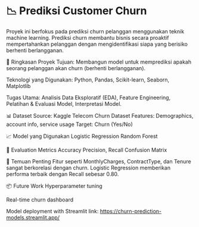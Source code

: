 # 📉 Prediksi Customer Churn
Proyek ini berfokus pada prediksi churn pelanggan menggunakan teknik machine learning. Prediksi churn membantu bisnis secara proaktif mempertahankan pelanggan dengan mengidentifikasi siapa yang berisiko berhenti berlangganan.

🚀 Ringkasan Proyek
Tujuan: Membangun model untuk memprediksi apakah seorang pelanggan akan churn (berhenti berlangganan).

Teknologi yang Digunakan:
Python, Pandas, Scikit-learn, Seaborn, Matplotlib

Tugas Utama:
Analisis Data Eksploratif (EDA), Feature Engineering, Pelatihan & Evaluasi Model, Interpretasi Model.

📊 Dataset
Source: Kaggle Telecom Churn Dataset 
Features: Demographics, account info, service usage
Target: Churn (Yes/No)

📈 Model yang Digunakan
Logistic Regression
Random Forest

🧠 Evaluation Metrics
Accuracy
Precision, Recall
Confusion Matrix

📌 Temuan Penting
Fitur seperti MonthlyCharges, ContractType, dan Tenure sangat berkorelasi dengan churn. Logistic Regression memberikan performa terbaik dengan Recall sebesar 0.80.

📦 Future Work
Hyperparameter tuning

Real-time churn dashboard

Model deployment with Streamlit link: https://churn-prediction-models.streamlit.app/




